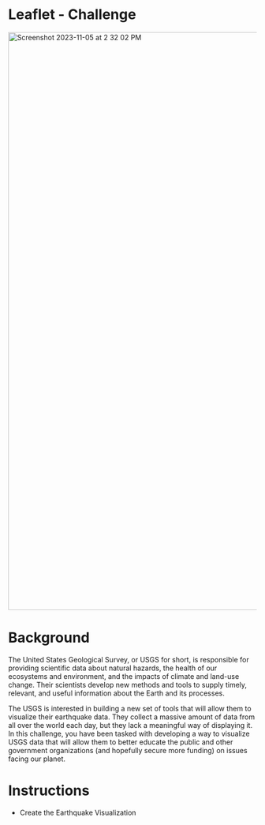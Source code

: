 # Leaflet - Challenge
<img width="1171" alt="Screenshot 2023-11-05 at 2 32 02 PM" src="https://github.com/lmoore5460/Leaflet---Challenge/assets/135261756/a2211ca8-4e00-429d-9b40-875d1246968a">

# Background
The United States Geological Survey, or USGS for short, is responsible for providing scientific data about natural hazards, the health of our ecosystems and environment, and the impacts of climate and land-use change. Their scientists develop new methods and tools to supply timely, relevant, and useful information about the Earth and its processes.

The USGS is interested in building a new set of tools that will allow them to visualize their earthquake data. They collect a massive amount of data from all over the world each day, but they lack a meaningful way of displaying it. In this challenge, you have been tasked with developing a way to visualize USGS data that will allow them to better educate the public and other government organizations (and hopefully secure more funding) on issues facing our planet.

# Instructions
- Create the Earthquake Visualization
